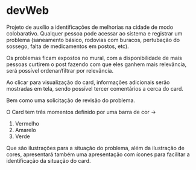 # devWeb

Projeto de auxílio a identificações de melhorias na cidade de modo colobarativo.
Qualquer pessoa pode acessar ao sistema e registrar um problema (saneamento básico,
rodovias com buracos, pertubação do sossego, falta de medicamentos em postos, etc).

Os problemas ficam expostos no mural, com a disponibilidade de mais pessoas curtirem o post
fazendo com que eles ganhem mais relevância, será possível ordenar/filtrar por relevância.

Ao clicar para visualização do card, informações adicionais serão mostradas em tela, 
sendo possível tercer comentários a cerca do card.

Bem como uma solicitação de revisão do problema.

O Card tem três momentos definido por uma barra de cor ->

1. Vermelho
2. Amarelo
3. Verde

Que são ilustrações para a situação do problema, além da ilustração de cores, apresentará também 
uma apresentação com ícones para facilitar a identificação da situação do card.
